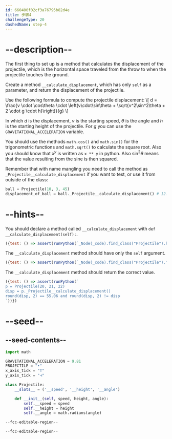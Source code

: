 ```yaml
---
id: 660400f02cf3a76795b82d4e
title: 步驟4
challengeType: 20
dashedName: step-4
---
```


# --description--

The first thing to set up is a method that calculates the displacement of the projectile, which is the horizontal space traveled from the throw to when the projectile touches the ground.

Create a method `__calculate_displacement`, which has only `self` as a parameter, and return the displacement of the projectile.

Use the following formula to compute the projectile displacement: \\[ d = \frac{v \cdot \cos\theta \cdot \left(v\cdot\sin\theta + \sqrt{v^2\sin^2\theta + 2 \cdot g \cdot h}\right)}{g} \\]

In which $d$ is the displacement, $v$ is the starting speed, $\theta$ is the angle and $h$ is the starting height of the projectile. For $g$ you can use the `GRAVITATIONAL_ACCELERATION` variable.

You should use the methods `math.cos()` and `math.sin()` for the trigonometric functions and `math.sqrt()` to calculate the square root. Also you should know that $x^y$ is written as `x ** y` in python. Also $\sin^2\theta$ means that the value resulting from the sine is then squared.

Remember that with name mangling you need to call the method as `_Projectile__calculate_displacement` if you want to test, or use it from outside of the class:

```py
ball = Projectile(10, 3, 45)
displacement_of_ball = ball._Projectile__calculate_displacement() # 12.6173996009878
```

# --hints--

You should declare a method called `__calculate_displacement` with `def __calculate_displacement(self):`.

```js
({test: () => assert(runPython(`_Node(_code).find_class("Projectile").has_function("__calculate_displacement")`))})
```

The `__calculate_displacement` method should have only the `self` argument.

```js
({test: () => assert(runPython(`_Node(_code).find_class("Projectile").find_function("__calculate_displacement").has_args('self')`))})
```

The `__calculate_displacement` method should return the correct value.

```js
({test: () => assert(runPython(`
p = Projectile(20, 21, 22)
disp = p._Projectile__calculate_displacement()
round(disp, 2) == 55.06 and round(disp, 2) != disp
`))})
```

# --seed--

## --seed-contents--

```py
import math

GRAVITATIONAL_ACCELERATION = 9.81
PROJECTILE = "∙"
x_axis_tick = "T"
y_axis_tick = "⊣"

class Projectile:
    __slots__ = ('__speed', '__height', '__angle')

    def __init__(self, speed, height, angle):
        self.__speed = speed
        self.__height = height
        self.__angle = math.radians(angle)

--fcc-editable-region--

--fcc-editable-region--
```
